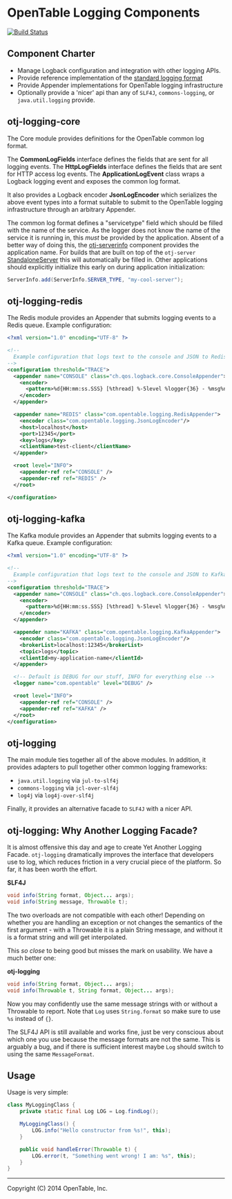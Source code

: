 OpenTable Logging Components
============================

[![Build Status](https://travis-ci.org/opentable/otj-logging.svg)](https://travis-ci.org/opentable/otj-logging)

Component Charter
-----------------

* Manage Logback configuration and integration with other logging APIs.
* Provide reference implementation of the 
[standard logging format](https://wiki.otcorp.opentable.com:8443/display/CP/Log+Proposals)
* Provide Appender implementations for OpenTable logging infrastructure
* Optionally provide a 'nicer' api than any of `SLF4J`, `commons-logging`, or `java.util.logging` provide.

otj-logging-core
----------------

The Core module provides definitions for the OpenTable common log format.

The __CommonLogFields__ interface defines the fields that are sent for all logging events.
The __HttpLogFields__ interface defines the fields that are sent for HTTP access log events.
The __ApplicationLogEvent__ class wraps a Logback logging event and exposes the common log format.

It also provides a Logback encoder __JsonLogEncoder__ which serializes the above event types
into a format suitable to submit to the OpenTable logging infrastructure through an arbitrary Appender.

The common log format defines a "servicetype" field which should be filled with the name of the service.
As the logger does not know the name of the service it is running in, this *must* be provided by the application.
Absent of a better way of doing this, the [otj-serverinfo](https://github.com/opentable/otj-serverinfo) component
provides the application name.  For builds that are built on top of the `otj-server`
[StandaloneServer](https://github.com/opentable/otj-server/blob/master/server/src/main/java/com/opentable/server/StandaloneServer.java)
this will automatically be filled in.  Other applications should explicitly initialize this early on during
application initialization:

```java
ServerInfo.add(ServerInfo.SERVER_TYPE, "my-cool-server");
```

otj-logging-redis
-----------------

The Redis module provides an Appender that submits logging events to a Redis queue.  Example configuration:

```xml
<?xml version="1.0" encoding="UTF-8" ?>

<!--
  Example configuration that logs text to the console and JSON to Redis.
-->
<configuration threshold="TRACE">
  <appender name="CONSOLE" class="ch.qos.logback.core.ConsoleAppender">
    <encoder>
      <pattern>%d{HH:mm:ss.SSS} [%thread] %-5level %logger{36} - %msg%n</pattern>
    </encoder>
  </appender>

  <appender name="REDIS" class="com.opentable.logging.RedisAppender">
    <encoder class="com.opentable.logging.JsonLogEncoder"/>
    <host>localhost</host>
    <port>12345</port>
    <key>logs</key>
    <clientName>test-client</clientName>
  </appender>

  <root level="INFO">
    <appender-ref ref="CONSOLE" />
    <appender-ref ref="REDIS" />
  </root>

</configuration>
```

otj-logging-kafka
-----------------

The Kafka module provides an Appender that submits logging events to a Kafka queue.  Example configuration:

```xml
<?xml version="1.0" encoding="UTF-8" ?>

<!--
  Example configuration that logs text to the console and JSON to Kafka
-->
<configuration threshold="TRACE">
  <appender name="CONSOLE" class="ch.qos.logback.core.ConsoleAppender">
    <encoder>
      <pattern>%d{HH:mm:ss.SSS} [%thread] %-5level %logger{36} - %msg%n</pattern>
    </encoder>
  </appender>

  <appender name="KAFKA" class="com.opentable.logging.KafkaAppender">
    <encoder class="com.opentable.logging.JsonLogEncoder"/>
    <brokerList>localhost:12345</brokerList>
    <topic>logs</topic>
    <clientId>my-application-name</clientId>
  </appender>

  <!-- Default is DEBUG for our stuff, INFO for everything else -->
  <logger name="com.opentable" level="DEBUG" />

  <root level="INFO">
    <appender-ref ref="CONSOLE" />
    <appender-ref ref="KAFKA" />
  </root>
</configuration>

```

otj-logging
-----------

The main module ties together all of the above modules.  In addition, it provides adapters to pull
together other common logging frameworks:

* `java.util.logging` via `jul-to-slf4j`
* `commons-logging` via `jcl-over-slf4j`
* `log4j` via `log4j-over-slf4j`

Finally, it provides an alternative facade to `SLF4J` with a nicer API.


otj-logging: Why Another Logging Facade?
----------------------------------------

It is almost offensive this day and age to create Yet Another Logging Facade.
`otj-logging` dramatically improves the interface that developers use to log, which reduces
friction in a very crucial piece of the platform.  So far, it has been worth the effort.

__SLF4J__

```java
void info(String format, Object... args);
void info(String message, Throwable t);
```

The two overloads are not compatible with each other!  Depending on whether you are
handling an exception or not changes the semantics of the first argument - with a Throwable
it is a plain String message, and without it is a format string and will get interpolated.

This *so close* to being good but misses the mark on usability.  We have a much better one:

__otj-logging__

```java
void info(String format, Object... args);
void info(Throwable t, String format, Object... args);
```

Now you may confidently use the same message strings with or without a Throwable to report.
Note that `Log` uses `String.format` so make sure to use `%s` instead of `{}`.

The SLF4J API is still available and works fine, just be very conscious about which one you use
because the message formats are not the same.  This is arguably a bug, and if there is sufficient
interest maybe `Log` should switch to using the same `MessageFormat`.

Usage
-----

Usage is very simple:

```java
class MyLoggingClass {
    private static final Log LOG = Log.findLog();

    MyLoggingClass() {
        LOG.info("Hello constructor from %s!", this);
    }

    public void handleError(Throwable t) {
        LOG.error(t, "Something went wrong! I am: %s", this);
    }
}
```

----
Copyright (C) 2014 OpenTable, Inc.
